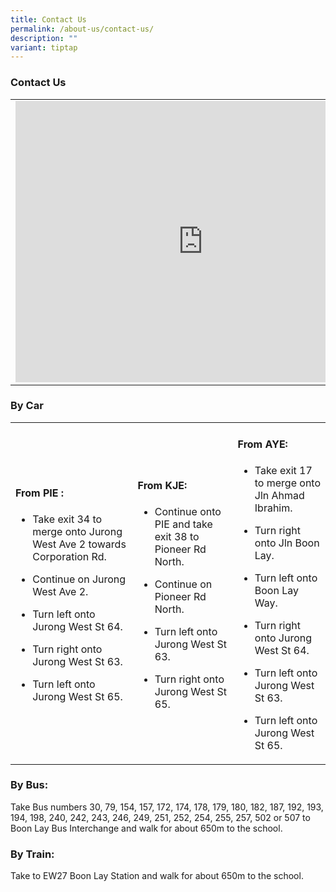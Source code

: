 ```yaml
---
title: Contact Us
permalink: /about-us/contact-us/
description: ""
variant: tiptap
---
```

<h3>Contact Us</h3><table><tbody><tr><td rowspan="1" colspan="1"><div class="iframe-wrapper"><iframe style="margin: 0px; outline: 0px; padding: 0px; border: 0px;" height="450" width="600" allowfullscreen="true" frameborder="0" src="https://www.google.com/maps/embed?pb=!1m18!1m12!1m3!1d3988.7339398344166!2d103.69948981485358!3d1.335862499025701!2m3!1f0!2f0!3f0!3m2!1i1024!2i768!4f13.1!3m3!1m2!1s0x31da0f8d9201bc89%3A0xd232c9e158ae7363!2sJurong%20West%20Secondary%20School!5e0!3m2!1sen!2ssg!4v1660290857492!5m2!1sen!2ssg"></iframe></div></td><td rowspan="1" colspan="1"><h4><strong>61 Jurong West St 65 Singapore 648348</strong></h4><p><strong>Telephone:&nbsp;&nbsp;&nbsp;</strong>62623593<br><strong>Fax:&nbsp;&nbsp;</strong>&nbsp;62623587<br><strong>Email:&nbsp;&nbsp;&nbsp;</strong><a href="mailto:jwss@moe.edu.sg" rel="noopener noreferrer nofollow" target="_blank">jwss@moe.edu.sg</a></p></td></tr></tbody></table><h3>By Car</h3><table><tbody><tr><td rowspan="1" colspan="1"><h4><strong>From PIE :</strong></h4><ul data-tight="true" class="tight"><li><p>Take exit 34 to merge onto Jurong West Ave 2 towards Corporation Rd.&nbsp;</p></li><li><p>Continue on Jurong West Ave 2.&nbsp;</p></li><li><p>Turn left onto Jurong West St 64.&nbsp;</p></li><li><p>Turn right onto Jurong West St 63.&nbsp;</p></li><li><p>Turn left onto Jurong West St 65.</p></li></ul></td><td rowspan="1" colspan="1"><h4><strong>From KJE:</strong></h4><ul data-tight="true" class="tight"><li><p>Continue onto PIE and take exit 38 to Pioneer Rd North.&nbsp;</p></li><li><p>Continue on Pioneer Rd North.&nbsp;</p></li><li><p>Turn left onto Jurong West St 63.&nbsp;</p></li><li><p>Turn right onto Jurong West St 65.</p></li></ul></td><td rowspan="1" colspan="1"><h4><strong>From AYE:</strong></h4><ul data-tight="true" class="tight"><li><p>Take exit 17 to merge onto Jln Ahmad Ibrahim.&nbsp;</p></li><li><p>Turn right onto Jln Boon Lay.&nbsp;</p></li><li><p>Turn left onto Boon Lay Way.&nbsp;</p></li><li><p>Turn right onto Jurong West St 64.&nbsp;</p></li><li><p>Turn left onto Jurong West St 63.&nbsp;</p></li><li><p>Turn left onto Jurong West St 65.</p></li></ul></td></tr></tbody></table><h3>By Bus:</h3><p>Take Bus numbers 30, 79, 154, 157, 172, 174, 178, 179, 180, 182, 187, 192, 193, 194, 198, 240, 242, 243, 246, 249, 251, 252, 254, 255, 257, 502 or 507 to Boon Lay Bus Interchange and walk for about 650m to the school.</p><h3>By Train:</h3><p>Take to EW27 Boon Lay Station and walk for about 650m to the school.</p>